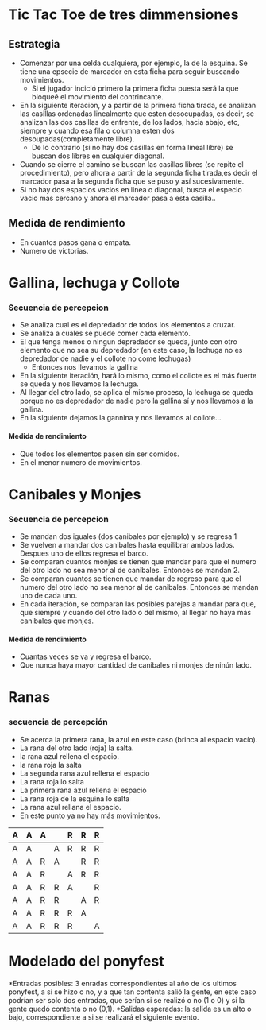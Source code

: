 # Tic Tac Toe de tres dimmensiones
## Estrategia
* Comenzar por una celda cualquiera, por ejemplo, la de la esquina. Se tiene una epsecie de marcador en esta ficha para seguir buscando movimientos.
    * Si el jugador incició primero la primera ficha puesta será la que bloqueé el movimiento del contrincante.
* En la siguiente iteracion, y a partir de la primera ficha tirada, se analizan las casillas ordenadas linealmente que esten desocupadas, es decir, se analizan las dos casillas de enfrente, de los lados, hacia abajo, etc, siempre y cuando esa fila o columna esten dos desoupadas(completamente libre).
    * De lo contrario (si no hay dos casillas en forma líneal libre) se buscan dos libres en cualquier diagonal.
* Cuando se cierre el camino se buscan las casillas libres (se repite el procedimiento), pero ahora a partir de la segunda ficha tirada,es decir el marcador pasa a la segunda ficha que se puso y así sucesivamente.
* Si no hay dos espacios vacios en linea o diagonal, busca el especio vacio mas cercano y ahora el marcador pasa a esta casilla..

## Medida de rendimiento
- En cuantos pasos gana o empata.
- Numero de victorias.


# Gallina, lechuga y Collote
### Secuencia de percepcion
* Se analiza cual es el depredador de todos los elementos a cruzar.
* Se analiza a cuales se puede comer cada elemento.
* El que tenga menos o ningun depredador se queda, junto con otro elemento que no sea su depredador (en este caso, la lechuga no es depredador de nadie y el collote no come lechugas)
    * Entonces nos llevamos la gallina
* En la siguiente iteración, hará lo mismo, como el collote es el más fuerte se queda y nos llevamos la lechuga.
* Al llegar del otro lado, se aplica el mismo proceso, la lechuga se queda porque no es depredador de nadie pero la gallina sí y nos llevamos a la gallina.
* En la siguiente dejamos la gannina y nos llevamos al collote...

#### Medida de rendimiento
- Que todos los elementos pasen sin ser comidos.
- En el menor numero de movimientos.

# Canibales y Monjes
### Secuencia de percepcion
* Se mandan dos iguales (dos canibales por ejemplo) y se regresa 1
* Se vuelven a mandar dos canibales hasta equilibrar ambos lados. Despues uno de ellos regresa el barco.
* Se comparan  cuantos monjes se tienen que mandar para que el numero del otro lado no sea menor al de canibales. Entonces se mandan 2.
* Se comparan  cuantos se tienen que mandar de regreso para que el numero del otro lado no sea menor al de canibales. Entonces se mandan uno de cada uno.
* En cada iteración, se comparan las posibles parejas a mandar para que, que siempre y cuando del otro lado o del mismo, al llegar no haya más canibales que monjes.
#### Medida de rendimiento
- Cuantas veces se va y regresa el barco.
- Que nunca haya mayor cantidad de canibales ni monjes de ninún lado.

# Ranas
### secuencia de percepción
* Se acerca la primera rana, la azul en este caso (brinca al espacio vacío).
* La rana del otro lado (roja) la salta.
* la rana azul rellena el espacio.
* la rana roja la salta
* La segunda rana azul rellena el espacio
* La rana roja lo salta
* La primera rana azul rellena el espacio
* La rana roja de la esquina lo salta
* La rana azul rellana el espacio.
* En este punto ya no hay más movimientos.

| A | A | A |   | R | R | R |
| - | - | - | - | - | - | - |
| A | A |   | A | R | R | R |
| A | A | R | A |   | R | R |
| A | A | R |   | A | R | R |
| A | A | R | R | A |   | R |
| A | A | R | R |   | A | R |
| A | A | R | R | R | A |   |
| A | A | R | R | R |   | A |



# Modelado del ponyfest

*Entradas posibles: 3 enradas correspondientes al año de los ultimos ponyfest, a si se hizo o no, y a que tan contenta salió la gente, en este caso podrían ser solo dos entradas, que serían si se realizó o no (1 o 0) y si la gente quedó contenta o no (0,1).
*Salidas esperadas: la salida es un alto o bajo, correspondiente a si se realizará el siguiente evento.


